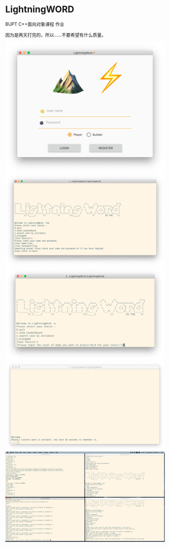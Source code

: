 # LightningWORD

BUPT C++面向对象课程 作业

因为是两天打完的，所以……不要希望有什么质量。

![](./rsc/Picture0.png)
![](./rsc/Picture1.png)
![](./rsc/Picture2.png)
![](./rsc/Picture3.png)
![](./rsc/Picture4.png)